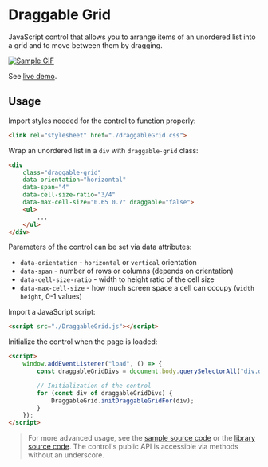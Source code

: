 # Draggable Grid

JavaScript control that allows you to arrange items of an unordered list into a grid and to move between them by dragging.

[![Sample GIF](./images/sample.gif)](https://radekvym.github.io/Draggable-Grid-JS/index.html)

See [live demo](https://radekvym.github.io/Draggable-Grid-JS/index.html).

## Usage

Import styles needed for the control to function properly:

``` html
<link rel="stylesheet" href="./draggableGrid.css">
```

Wrap an unordered list in a `div` with `draggable-grid` class:

``` html
<div
    class="draggable-grid"
    data-orientation="horizontal"
    data-span="4"
    data-cell-size-ratio="3/4"
    data-max-cell-size="0.65 0.7" draggable="false">
    <ul>
        ...
    </ul>
</div>
```

Parameters of the control can be set via data attributes:

- `data-orientation` - `horizontal` or `vertical` orientation
- `data-span` - number of rows or columns (depends on orientation)
- `data-cell-size-ratio` - width to height ratio of the cell size
- `data-max-cell-size` - how much screen space a cell can occupy (`width height`, 0-1 values)

Import a JavaScript script:

``` html
<script src="./DraggableGrid.js"></script>
```

Initialize the control when the page is loaded:

``` html
<script>
    window.addEventListener("load", () => {
        const draggableGridDivs = document.body.querySelectorAll("div.draggable-grid");

        // Initialization of the control
        for (const div of draggableGridDivs) {
            DraggableGrid.initDraggableGridFor(div);
        }
    });
</script>
```

> For more advanced usage, see the [sample source code](index.html) or the [library source code](./src/DraggableGrid.js). The control's public API is accessible via methods without an underscore.